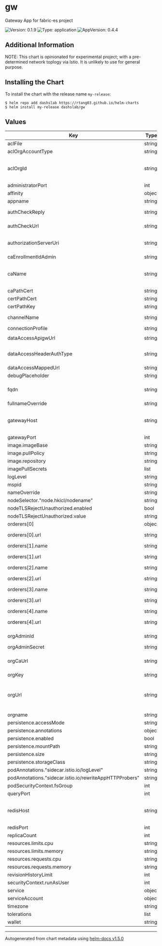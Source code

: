 # gw

Gateway App for fabric-es project

![Version: 0.1.9](https://img.shields.io/badge/Version-0.1.9-informational?style=flat-square) ![Type: application](https://img.shields.io/badge/Type-application-informational?style=flat-square) ![AppVersion: 0.4.4](https://img.shields.io/badge/AppVersion-0.4.4-informational?style=flat-square)

## Additional Information

NOTE: This chart is opinionated for experimental project; with a pre-determined network toplogy via Istio. It is unlikely to use for general purpose.

## Installing the Chart

To install the chart with the release name `my-release`:

```console
$ helm repo add dashslab https://rtang03.github.io/helm-charts
$ helm install my-release dashslab/gw
```

## Values

| Key | Type | Default | Description |
|-----|------|---------|-------------|
| aclFile | string | internal value | Fixture |
| aclOrgAccountType | string | `"consumer"` | No info |
| aclOrgId | string | `"CDI_PARTICIPANT_000001"` | Emali Consent Flow App Param |
| administratorPort | int | internal value | Fixture |
| affinity | object | internal value | Fixture |
| appname | string | internal value | Fixture |
| authCheckReply | string | `"Unauthorized"` | used by Init Container |
| authCheckUrl | string | `"https://uat-ORGNAME.cdi.network:8443/account/login"` | used by Init Container |
| authorizationServerUri | string | `"https://uat-ORGNAME.cdi.network:8443/oauth/authenticate"` | url to oauth/auth endpoint |
| caEnrollmentIdAdmin | string | internal value | Fixture |
| caName | string | `"enrollment-ca-ORGNAME"` | in format of "enrollment-ca-[ORGNAME]" |
| caPathCert | string | internal value | Fixture |
| certPathCert | string | internal value | Fixture |
| certPathKey | string | internal value | Fixture |
| channelName | string | `"cdi-testnet"` | Channel name |
| connectionProfile | string | `"/home/app/connection.yaml"` |  |
| dataAccessApigwUrl | string | `"https://uat-TARGET_ORGNAME.cdi.network/apigw/gw/s2s/thirdparty/v1/SaleTransaction/fileUrls"` | No info |
| dataAccessHeaderAuthType | string | `"Bearer"` | only supported "Bearer" |
| dataAccessMappedUrl | string | `"https://uat-TARGET_ORGNAME.cdi.network/datafile/"` | No info |
| debugPlaceholder | string | `"queryHandler:* ioredis:redis gw-lib:*"` |  |
| fqdn | string | `"uat-ORGNAME.cdi.network"` | fqdn used by istio gateway / VS |
| fullnameOverride | string | internal value | Fixture |
| gatewayHost | string | `"uat-ORGNAME.cdi.network"` | fqdn for gateway, used by istio VS / gateway |
| gatewayPort | int | internal value | Fixture |
| image.imageBase | string | `"gw-data-consumer"` |  |
| image.pullPolicy | string | `"IfNotPresent"` |  |
| image.repository | string | `"hktfp5/cdi-samples"` |  |
| imagePullSecrets | list | internal value | Fixture |
| logLevel | string | `"debug"` | info | debug |
| mspid | string | `"MSPID"` | MSP ID |
| nameOverride | string | internal value | Fixture |
| nodeSelector."node.hkicl/nodename" | string | `"node2"` |  |
| nodeTLSRejectUnauthorized.enabled | bool | `false` |  |
| nodeTLSRejectUnauthorized.value | string | `"0"` |  |
| orderers[0] | object | internal value | Fixture |
| orderers[0].url | string | `"grpcs://orderer0-org0.cdi.testnet:7050"` | fqdn for orderer |
| orderers[1].name | string | `"orderer1-org0"` |  |
| orderers[1].url | string | `"grpcs://orderer1-org0.cdi.testnet:7050"` | fqdn for orderer |
| orderers[2].name | string | `"orderer2-org0"` |  |
| orderers[2].url | string | `"grpcs://orderer2-org0.cdi.testnet:7050"` | fqdn for orderer |
| orderers[3].name | string | `"orderer3-org0"` |  |
| orderers[3].url | string | `"grpcs://orderer3-org0.cdi.testnet:7050"` | fqdn for orderer |
| orderers[4].name | string | `"orderer4-org0"` |  |
| orderers[4].url | string | `"grpcs://orderer4-org0.cdi.testnet:7050"` | fqdn for orderer |
| orgAdminId | string | `"myadmin"` | Organization admin ID |
| orgAdminSecret | string | `"xxxxx"` |  |
| orgCaUrl | string | `"https://enrollmentca-ORGNAME:7054"` | fqdn for enrollment CA |
| orgKey | string | internal value | Fixture |
| orgUrl | string | `"https://uat-ORGNAME.cdi.network:4101/gw_org"` | fqdn for Gateway app; must use port 4101 |
| orgname | string | `"ORGNAME"` |  |
| persistence.accessMode | string | internal value | Fixture |
| persistence.annotations | object | internal value | Fixture |
| persistence.enabled | bool | internal value | Fixture |
| persistence.mountPath | string | internal value | Fixture |
| persistence.size | string | `"50Mi"` |  |
| persistence.storageClass | string | internal value | Fixture |
| podAnnotations."sidecar.istio.io/logLevel" | string | `"warning"` |  |
| podAnnotations."sidecar.istio.io/rewriteAppHTTPProbers" | string | internal value | Fixture |
| podSecurityContext.fsGroup | int | `1000` |  |
| queryPort | int | internal value | Fixture |
| redisHost | string | `"redisearch-ORGNAME"` | istio VS or k8s service for redisearch |
| redisPort | int | internal value | Fixture |
| replicaCount | int | internal value | Fixture |
| resources.limits.cpu | string | `"500m"` |  |
| resources.limits.memory | string | `"3Gi"` |  |
| resources.requests.cpu | string | `"100m"` |  |
| resources.requests.memory | string | `"1Gi"` |  |
| revisionHistoryLimit | int | `15` |  |
| securityContext.runAsUser | int | `1000` |  |
| service | object | internal value | Fixture |
| serviceAccount | object | internal value | Fixture |
| timezone | string | `"Asia/Hong_Kong"` |  |
| tolerations | list | internal value | Fixture |
| wallet | string | internal value | Fixture |

----------------------------------------------
Autogenerated from chart metadata using [helm-docs v1.5.0](https://github.com/norwoodj/helm-docs/releases/v1.5.0)
